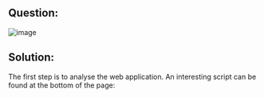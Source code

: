 ## Question:

![image](https://github.com/Nifalnasar/Portswigger-Labs/assets/141356053/19f154a1-0650-45d1-940c-3a1914db9b46)

## Solution:

The first step is to analyse the web application. An interesting script can be found at the bottom of the page:

